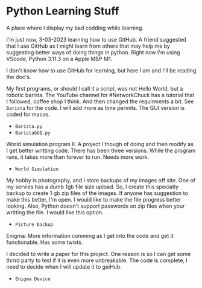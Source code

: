 # Python Learning Stuff
A place where I display my bad codding while learning.

I'm just now, 3-03-2023 learning how to use GitHub. A friend suggested that I use GitHub as I might learn from others that may help me by suggesting better ways of doing things in python. Right now I'm using VScode, Python 3.11.3 on a Apple MBP M1.

I don't know how to use GitHub for learning, but here I am and I'll be reading the doc's.

My first programs, or should I call it a script, was not Hello World, but a robotic barista. The YouTube channel for #NetworkChuck has a tutorial that I followed, coffee shop I think. And then changed the requirments a bit. See `Barista` for the code. I will add more as time permits. The GUI version is coded for macos.

- `Barista.py`
- `BaristaGUI.py`

World simulation program II. A project I though of doing and then modify as I get better writting code. There has been three versions. While the program runs, it takes more than forever to run. Needs more work.

- `World Simulation`

My hobby is photography, and I store backups of my images off site. One of my servies has a dumb 1gb file size upload. So, I create this speciatly backup to create 1 gb zip files of the images. If anyone has suggestion to make this better, I'm open. I would like to make the file progress better looking. Also, Python doesn't support passwords on zip files when your writting the file. I would like this option.

- `Picture backup` 

Enigma: More information comming as I get into the code and get it functionable. Has some twists.

I decided to write a paper for this project. One reason is so I can get some thrird party to test if it is even more unbreakable. The code is complete, I need to decide when I will update it to geiHub.

- `Enigma Device`

